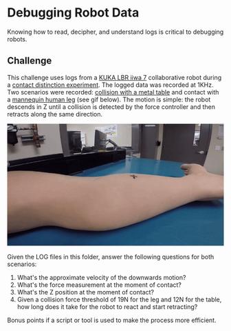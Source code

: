 # Debugging Robot Data

Knowing how to read, decipher, and understand logs is critical to debugging robots.

## Challenge

This challenge uses logs from a [KUKA LBR iiwa 7](https://www.kuka.com/en-ca/products/robotics-systems/industrial-robots/lbr-iiwa) collaborative robot during a [contact distinction experiment](https://espace.etsmtl.ca/id/eprint/2461/).
The logged data was recorded at 1KHz.
Two scenarios were recorded: [collision with a metal table](.\table-s66-f12-i3386-20171205154324.log) and contact with a [mannequin human leg](.\human-s198-f19-i4358-20171205160445.log) (see gif below).
The motion is simple: the robot descends in Z until a collision is detected by the force controller and then retracts along the same direction.

![Robot poke and contact distinction](robot-poke.gif)

Given the LOG files in this folder, answer the following questions for both scenarios:

1. What's the approximate velocity of the downwards motion?
2. What's the force measurement at the moment of contact?
3. What's the Z position at the moment of contact?
4. Given a collision force threshold of 19N for the leg and 12N for the table, how long does it take for the robot to react and start retracting?

Bonus points if a script or tool is used to make the process more efficient.
